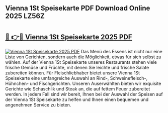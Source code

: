 ## Vienna 1St Speisekarte PDF Download Online 2025 LZ56Z

# <h2><a href="http://gcdlud3.nevu.top/?p=Vienna+1St+Speisekarte">🔗 👉🔴 Vienna 1St Speisekarte 2025 PDF</a></h2>

[![Vienna 1St Speisekarte 2025 PDF](https://i.imgur.com/dBaPXMq.png)](http://gcdlud3.nevu.top/?p=Vienna+1St+Speisekarte)
Das Menü des Essens ist nicht nur eine Liste von Gerichten, sondern auch die Möglichkeit, etwas für sich selbst zu wählen. Auf der Vienna 1St Speisekarte unseres Restaurants stehen viele frische Gemüse und Früchte, mit denen Sie leichte und frische Salate zubereiten können. Für Fleischliebhaber bietet unsere Vienna 1St Speisekarte eine umfangreiche Auswahl an Rind-, Schweinefleisch-, Hühnchen- und Fischgerichten. Unseren Auserwählten bieten wir exquisite Gerichte wie Schaschlik und Steak an, die auf fettem Feuer zubereitet werden. In jedem Fall sind wir bereit, Ihnen bei der Auswahl der Speisen auf der Vienna 1St Speisekarte zu helfen und Ihnen einen bequemen und angenehmen Service zu bieten.
